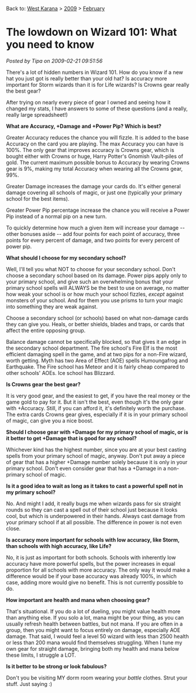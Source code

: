 Back to: [West Karana](/posts/westkarana.md) > [2009](/posts/2009/westkarana.md) > [February](./westkarana.md)
# The lowdown on Wizard 101: What you need to know

*Posted by Tipa on 2009-02-21 09:51:56*

There's a lot of hidden numbers in Wizard 101. How do you know if a new hat you just got is really better than your old hat? Is accuracy more important for Storm wizards than it is for Life wizards? Is Crowns gear really the best gear?

After trying on nearly every piece of gear I owned and seeing how it changed my stats, I have answers to some of these questions (and a really, really large spreadsheet!)

**What are Accuracy, +Damage and +Power Pip? Which is best?**

Greater Accuracy reduces the chance you will fizzle. It is added to the base Accuracy on the card you are playing. The max Accuracy you can have is 100%. The only gear that improves accuracy is Crowns gear, which is bought either with Crowns or huge, Harry Potter's Gnomish Vault-piles of gold. The current maximum possible bonus to Accuracy by wearing Crowns gear is 9%, making my total Accuracy when wearing all the Crowns gear, 99%.

Greater Damage increases the damage your cards do. It's either general damage covering all schools of magic, or just one (typically your primary school for the best items).

Greater Power Pip percentage increase the chance you will receive a Power Pip instead of a normal pip on a new turn.

To quickly determine how much a given item will increase your damage -- other bonuses aside -- add four points for each point of accuracy, three points for every percent of damage, and two points for every percent of power pip.

**What should I choose for my secondary school?**

Well, I'll tell you what NOT to choose for your secondary school. Don't choose a secondary school based on its damage. Power pips apply only to your primary school, and give such an overwhelming bonus that your primary school spells will ALWAYS be the best to use on average, no matter how weak your school is or how much your school fizzles, *except* against monsters of your school. And for them you use prisms to turn your magic into something they are weak against.

Choose a secondary school (or schools) based on what non-damage cards they can give you. Heals, or better shields, blades and traps, or cards that affect the entire opposing group.

Balance damage cannot be specifically blocked, so that gives it an edge in the secondary school department. The fire school's Fire Elf is the most efficient damaging spell in the game, and at two pips for a non-Fire wizard, worth getting. Myth has two Area of Effect (AOE) spells Humoungafrog and Earthquake. The Fire school has Meteor and it is fairly cheap compared to other schools' AOEs. Ice school has Blizzard.

**Is Crowns gear the best gear?**

It is very good gear, and the easiest to get, if you have the real money or the game gold to pay for it. But it isn't the best, even though it's the only gear with +Accuracy. Still, if you can afford it, it's definitely worth the purchase. The extra cards Crowns gear gives, especially if it is in your primary school of magic, can give you a nice boost.

**Should I choose gear with +Damage for my primary school of magic, or is it better to get +Damage that is good for any school?**

Whichever kind has the highest number, since you are at your best casting spells from your primary school of magic, anyway. Don't put away a piece of gear that has a higher +Damage number solely because it is only in your primary school. Don't even consider gear that has a +Damage in a non-primary school of magic.

**Is it a good idea to wait as long as it takes to cast a powerful spell not in my primary school?**

No. And might I add, it really bugs me when wizards pass for six straight rounds so they can cast a spell out of their school just because it looks cool, but which is underpowered in their hands. Always cast damage from your primary school if at all possible. The difference in power is not even close.

**Is accuracy more important for schools with low accuracy, like Storm, than schools with high accuracy, like Life?**

No, it is just as important for both schools. Schools with inherently low accuracy have more powerful spells, but the power increases in equal proportion for all schools with more accuracy. The only way it would make a difference would be if your base accuracy was already 100%, in which case, adding more would give no benefit. This is not currently possible to do.

**How important are health and mana when choosing gear?**

That's situational. If you do a lot of dueling, you might value health more than anything else. If you solo a lot, mana might be your thing, as you can usually refresh health between battles, but not mana. If you are often in a group, then you might want to focus entirely on damage, especially AOE damage. That said, I would feel a level 50 wizard with less than 2500 health or less than 200 mana would find themselves struggling. When I tune my own gear for straight damage, bringing both my health and mana below these limits, I struggle a LOT.

**Is it better to be strong or look fabulous?**

Don't you be visiting MY dorm room wearing your *battle* clothes. Strut your stuff. Just saying :)
